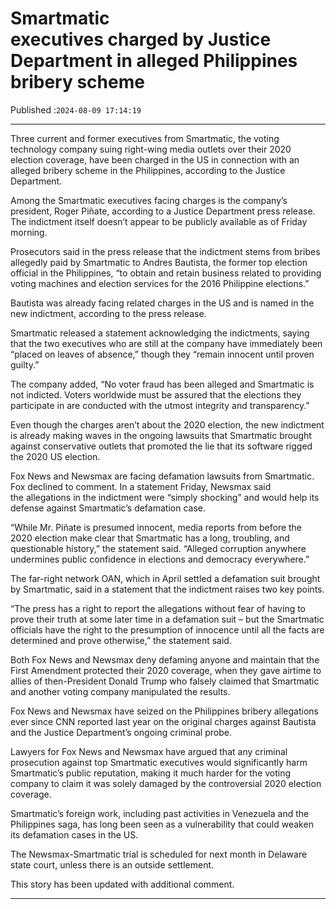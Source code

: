 # Smartmatic executives charged by Justice Department in alleged Philippines bribery scheme

Published :`2024-08-09 17:14:19`

---

Three current and former executives from Smartmatic, the voting technology company suing right-wing media outlets over their 2020 election coverage, have been charged in the US in connection with an alleged bribery scheme in the Philippines, according to the Justice Department.

Among the Smartmatic executives facing charges is the company’s president, Roger Piñate, according to a Justice Department press release. The indictment itself doesn’t appear to be publicly available as of Friday morning.

Prosecutors said in the press release that the indictment stems from bribes allegedly paid by Smartmatic to Andres Bautista, the former top election official in the Philippines, “to obtain and retain business related to providing voting machines and election services for the 2016 Philippine elections.”

Bautista was already facing related charges in the US and is named in the new indictment, according to the press release.

Smartmatic released a statement acknowledging the indictments, saying that the two executives who are still at the company have immediately been “placed on leaves of absence,” though they “remain innocent until proven guilty.”

The company added, “No voter fraud has been alleged and Smartmatic is not indicted. Voters worldwide must be assured that the elections they participate in are conducted with the utmost integrity and transparency.”

Even though the charges aren’t about the 2020 election, the new indictment is already making waves in the ongoing lawsuits that Smartmatic brought against conservative outlets that promoted the lie that its software rigged the 2020 US election.

Fox News and Newsmax are facing defamation lawsuits from Smartmatic. Fox declined to comment. In a statement Friday, Newsmax said the allegations in the indictment were “simply shocking” and would help its defense against Smartmatic’s defamation case.

“While Mr. Piñate is presumed innocent, media reports from before the 2020 election make clear that Smartmatic has a long, troubling, and questionable history,” the statement said. “Alleged corruption anywhere undermines public confidence in elections and democracy everywhere.”

The far-right network OAN, which in April settled a defamation suit brought by Smartmatic, said in a statement that the indictment raises two key points.

“The press has a right to report the allegations without fear of having to prove their truth at some later time in a defamation suit – but the Smartmatic officials have the right to the presumption of innocence until all the facts are determined and prove otherwise,” the statement said.

Both Fox News and Newsmax deny defaming anyone and maintain that the First Amendment protected their 2020 coverage, when they gave airtime to allies of then-President Donald Trump who falsely claimed that Smartmatic and another voting company manipulated the results.

Fox News and Newsmax have seized on the Philippines bribery allegations ever since CNN reported last year on the original charges against Bautista and the Justice Department’s ongoing criminal probe.

Lawyers for Fox News and Newsmax have argued that any criminal prosecution against top Smartmatic executives would significantly harm Smartmatic’s public reputation, making it much harder for the voting company to claim it was solely damaged by the controversial 2020 election coverage.

Smartmatic’s foreign work, including past activities in Venezuela and the Philippines saga, has long been seen as a vulnerability that could weaken its defamation cases in the US.

The Newsmax-Smartmatic trial is scheduled for next month in Delaware state court, unless there is an outside settlement.

This story has been updated with additional comment.

---

